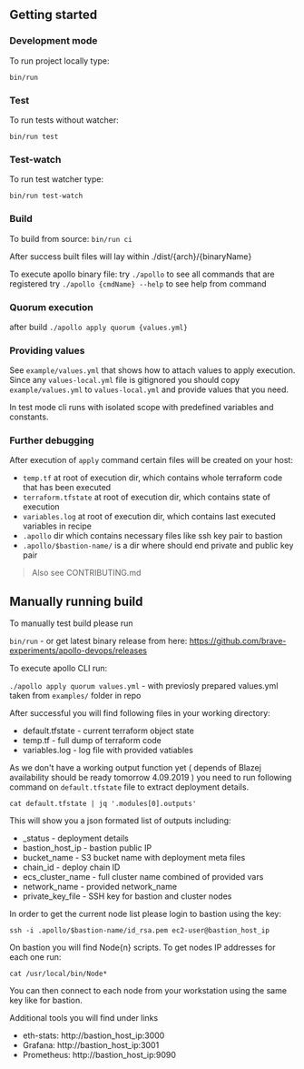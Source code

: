 ## Getting started

### Development mode
To run project locally type:

`bin/run`

### Test
To run tests without watcher:

`bin/run test`

### Test-watch
To run test watcher type:

`bin/run test-watch`

### Build
To build from source:
`bin/run ci`

After success built files will lay within ./dist/{arch}/{binaryName}

To execute apollo binary file:
try `./apollo` to see all commands that are registered
try `./apollo {cmdName} --help` to see help from command

### Quorum execution
after build
`./apollo apply quorum {values.yml}`

### Providing values
See `example/values.yml` that shows how to attach values to apply execution. 
Since any `values-local.yml` file is gitignored
you should copy `example/values.yml` to `values-local.yml` and provide values that you need.

In test mode cli runs with isolated scope with predefined variables and constants.

### Further debugging
After execution of `apply` command certain files will be created on your host:
- `temp.tf` at root of execution dir, which contains whole terraform code that has been executed
- `terraform.tfstate` at root of execution dir, which contains state of execution
- `variables.log` at root of execution dir, which contains last executed variables in recipe
- `.apollo` dir which contains necessary files like ssh key pair to bastion
- `.apollo/$bastion-name/` is a dir where should end private and public key pair
> Also see CONTRIBUTING.md


## Manually running build

To manually test build please run 

`bin/run`  - or get latest binary release from here: https://github.com/brave-experiments/apollo-devops/releases 

To execute apollo CLI run:

`./apollo apply quorum values.yml`  - with previosly prepared values.yml taken from `examples/` folder in repo

After successful you will find following files in your working directory:
* default.tfstate   - current terraform object state
* temp.tf           - full dump of terraform code
* variables.log     - log file with provided vatiables


As we don't have a working output function yet ( depends of Blazej availability  should be ready  tomorrow 4.09.2019 )
you need to run following command on `default.tfstate` file to extract deployment details.

`cat default.tfstate | jq '.modules[0].outputs'`

This will show you a json formated list of outputs including:
* _status           - deployment details
* bastion_host_ip   - bastion public IP
* bucket_name       - S3 bucket name with deployment meta files
* chain_id          - deploy chain ID
* ecs_cluster_name  - full cluster name combined of provided vars
* network_name      - provided network_name
* private_key_file  - SSH key for bastion and cluster nodes

In order to get the current node list please login to bastion using the key:

`ssh -i .apollo/$bastion-name/id_rsa.pem ec2-user@bastion_host_ip`

On bastion you will find Node{n} scripts. To get nodes IP addresses for each one run:

`cat /usr/local/bin/Node*`

You can then connect to each node from your workstation using the same key like for bastion.

Additional tools you will find under links
* eth-stats: http://bastion_host_ip:3000
* Grafana: http://bastion_host_ip:3001
* Prometheus: http://bastion_host_ip:9090
